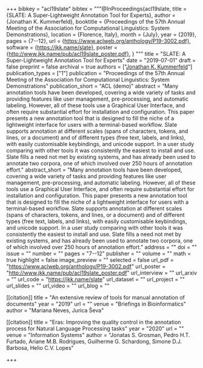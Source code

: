 +++
bibkey = "acl19slate"
bibtex = """@InProceedings{acl19slate,
  title     = {SLATE: A Super-Lightweight Annotation Tool for Experts},
  author    = {Jonathan K. Kummerfeld},
  booktitle = {Proceedings of the 57th Annual Meeting of the Association for Computational Linguistics: System Demonstrations},
  location  = {Florence, Italy},
  month     = {July},
  year      = {2019},
  pages     = {7--12},
  url       = {https://www.aclweb.org/anthology/P19-3002.pdf},
  software  = {https://jkk.name/slate},
  poster    = {http://www.jkk.name/pub/acl19slate_poster.pdf},
}
"""
title = "SLATE: A Super-Lightweight Annotation Tool for Experts"
date = "2019-07-01"
draft = false
preprint = false
archival = true
authors = ["<span style='text-decoration:underline;'>Jonathan K. Kummerfeld</span>"]
publication_types = ["1"]
publication = "Proceedings of the 57th Annual Meeting of the Association for Computational Linguistics: System Demonstrations"
publication_short = "ACL (demo)"
abstract = "Many annotation tools have been developed, covering a wide variety of tasks and providing features like user management, pre-processing, and automatic labeling. However, all of these tools use a Graphical User Interface, and often require substantial effort for installation and configuration. This paper presents a new annotation tool that is designed to fill the niche of a lightweight interface for users with a terminal-based workflow. Slate supports annotation at different scales (spans of characters, tokens, and lines, or a document) and of different types (free text, labels, and links), with easily customisable keybindings, and unicode support. In a user study comparing with other tools it was consistently the easiest to install and use. Slate fills a need not met by existing systems, and has already been used to annotate two corpora, one of which involved over 250 hours of annotation effort."
abstract_short = "Many annotation tools have been developed, covering a wide variety of tasks and providing features like user management, pre-processing, and automatic labeling. However, all of these tools use a Graphical User Interface, and often require substantial effort for installation and configuration. This paper presents a new annotation tool that is designed to fill the niche of a lightweight interface for users with a terminal-based workflow. Slate supports annotation at different scales (spans of characters, tokens, and lines, or a document) and of different types (free text, labels, and links), with easily customisable keybindings, and unicode support. In a user study comparing with other tools it was consistently the easiest to install and use. Slate fills a need not met by existing systems, and has already been used to annotate two corpora, one of which involved over 250 hours of annotation effort."
address = ""
doi = ""
issue = ""
number = ""
pages = "7--12"
publisher = ""
volume = ""
math = true
highlight = false
image_preview = ""
selected = false
url_pdf = "https://www.aclweb.org/anthology/P19-3002.pdf"
url_poster = "http://www.jkk.name/pub/acl19slate_poster.pdf"
url_interview = ""
url_arxiv = ""
url_code = "https://jkk.name/slate"
url_dataset = ""
url_project = ""
url_slides = ""
url_video = ""
url_blog = ""

[[citation]]
title = "An extensive review of tools for manual annotation of documents"
year = "2019"
url = ""
venue = "Briefings in Bioinformatics"
author = "Mariana Neves, Jurica Ševa"

[[citation]]
title = "Eras: Improving the quality control in the annotation process for Natural Language Processing tasks"
year = "2020"
url = ""
venue = "Information Systems"
author = "Jonatas S. Grosman, Pedro H.T. Furtado, Ariane M.B. Rodrigues, Guilherme G. Schardong, Simone D.J. Barbosa, Helio C.V. Lopes"


+++